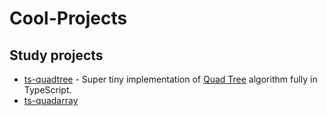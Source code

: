 # Cool-Projects

## Study projects

- [ts-quadtree](https://github.com/ivanstnsk/ts-quadarray) - Super tiny implementation of [Quad Tree](https://en.wikipedia.org/wiki/Quadtree) algorithm fully in TypeScript.
- [ts-quadarray](https://github.com/ivanstnsk/ts-quadtree)
